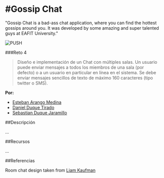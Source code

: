 #Gossip Chat
========

"Gossip Chat is a bad-ass chat application, where you can find the hottest gossips around you. It was developed by some amazing and super talented guys at EAFIT University."

 ![PUSH](https://github.com/esbanarango/Topicos-Especiales-en-Telematica/blob/master/Reto%204/Gossip/app/assets/images/gossip.jpg?raw=true)

###Reto 4

>Diseño e implementación de un Chat con múltiples salas. Un usuario puede enviar mensajes a todos los miembros de una sala (por defecto) o a un usuario en particular en línea en el sistema. Se debe enviar mensajes sencillos de texto de máximo 160 caracteres (tipo twitter o SMS).

 **Por:**
  
   * [Esteban Arango Medina](https://github.com/esbanarango)
   * [Daniel Duque Tirado](https://github.com/DanielJDuque)
   * [Sebastian Duque Jaramillo](https://github.com/sduquej)

##Descripción

...

##Recursos

...

##Referencias

Room chat design taken from [Liam Kaufman](http://liamkaufman.com/)